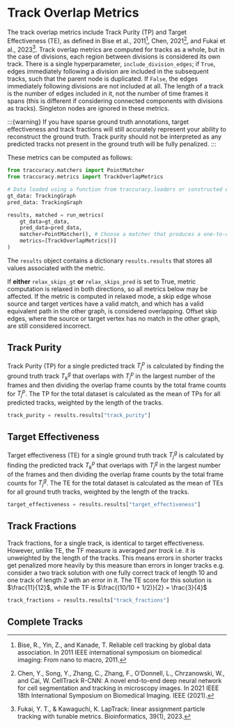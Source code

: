 # Track Overlap Metrics

The track overlap metrics include Track Purity (TP) and Target Effectiveness (TE), as defined in Bise et al., 2011[^1], Chen, 2021[^2], and Fukai et al., 2023[^3]. Track overlap metrics are computed for tracks as a whole, but in the case of divisions, each region between divisions is considered its own track. There is a single hyperparameter, `include_division_edges`; if `True`, edges immediately following a division are included in the subsequent tracks, such that the parent node is duplicated. If `False`, the edges immediately following divisions are not included at all. 
The length of a track is the number of edges included in it, not the number of time frames it spans (this is different if considering connected components with divisions as tracks). Singleton nodes are ignored in these metrics.

:::{warning}
If you have sparse ground truth annotations, target effectiveness and track fractions will still accurately represent your ability to reconstruct the ground truth. Track purity should not be interpreted as any predicted tracks not present in the ground truth will be fully penalized.
:::

These metrics can be computed as follows:
```python
from traccuracy.matchers import PointMatcher
from traccuracy.metrics import TrackOverlapMetrics

# Data loaded using a function from traccuracy.loaders or constructed explicitly using a networkx graph and associated information
gt_data: TrackingGraph
pred_data: TrackingGraph

results, matched = run_metrics(
    gt_data=gt_data,
    pred_data=pred_data,
    matcher=PointMatcher(), # Choose a matcher that produces a one-to-one, many-to-one or one-to-many mapping
    metrics=[TrackOverlapMetrics()]
)
```

The `results` object contains a dictionary `results.results` that stores all values associated with the metric.

If **either** `relax_skips_gt` **or** `relax_skips_pred` is set to True, metric computation is relaxed
in both directions, so all metrics below may be affected. If the metric is computed in relaxed mode,
a skip edge whose source and target vertices have a valid match, and which has a valid equivalent path
in the other graph, is considered overlapping. Offset skip edges, where the source or target vertex
has no match in the other graph, are still considered incorrect.

## Track Purity
Track Purity (TP) for a single predicted track $T^p_j$ is calculated by finding the ground truth track $T^g_k$ that overlaps with $T^p_j$ in the largest number of the frames and then dividing the overlap frame counts by the total frame counts for $T^p_j$. The TP for the total dataset is calculated as the mean of TPs for all predicted tracks, weighted by the length of the tracks.

```python
track_purity = results.results["track_purity"]
```

## Target Effectiveness

Target effectiveness (TE) for a single ground truth track $T^g_j$ is calculated by finding the predicted track $T^p_k$ that overlaps with $T^g_j$ in the largest number of the frames and then dividing the overlap frame counts by the total frame counts for $T^g_j$. The TE for the total dataset is calculated as the mean of TEs for all ground truth tracks, weighted by the length of the tracks.

```python
target_effectiveness = results.results["target_effectiveness"]
```

## Track Fractions

Track fractions, for a single track, is identical to target effectiveness. However, unlike TE, the TF measure is averaged *per track* i.e. it is unweighted by the length of the tracks. This means errors in shorter tracks get penalized more heavily by this measure than errors in longer tracks e.g. consider a two track solution with one fully  correct track of length 10 and one track of length 2 with an error in it. The TE score for this solution is $\frac{11}{12}$, while the TF is $\frac{(10/10 + 1/2)}{2} = \frac{3}{4}$


```python
track_fractions = results.results["track_fractions"]
```

## Complete Tracks

[^1]: Bise, R., Yin, Z., and Kanade, T. Reliable cell tracking by global data association. In 2011 IEEE international symposium on biomedical imaging: From nano to macro, 2011.
[^2]: Chen, Y., Song, Y., Zhang, C., Zhang, F., O’Donnell, L., Chrzanowski, W., and Cai, W. CellTrack R-CNN: A novel end-to-end deep neural network for cell segmentation and tracking in microscopy images. In 2021 IEEE 18th International Symposium on Biomedical Imaging. IEEE (2021).
[^3]: Fukai, Y. T., & Kawaguchi, K. LapTrack: linear assignment particle tracking with tunable metrics. Bioinformatics, 39(1), 2023.